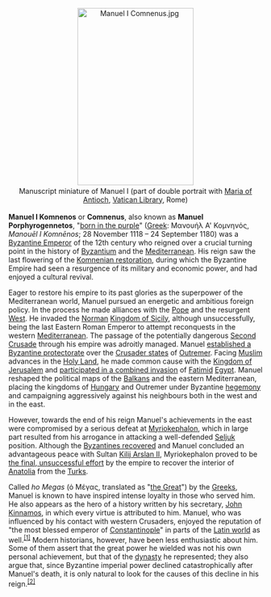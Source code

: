 <div class="photo" colspan="2" style="text-align: center; margin: 25px 0 10px;"><a class="image" href="https://en.wikipedia.org/wiki/File:Manuel_I_Comnenus.jpg"><img alt="Manuel I Comnenus.jpg" data-file-height="606" data-file-width="397" decoding="async" height="351" src="https://upload.wikimedia.org/wikipedia/commons/thumb/a/af/Manuel_I_Comnenus.jpg/230px-Manuel_I_Comnenus.jpg" srcset="https://upload.wikimedia.org/wikipedia/commons/thumb/a/af/Manuel_I_Comnenus.jpg/345px-Manuel_I_Comnenus.jpg 1.5x, //upload.wikimedia.org/wikipedia/commons/a/af/Manuel_I_Comnenus.jpg 2x" width="230"/></a><div style="line-height:normal;padding-bottom:0.2em;padding-top:0.2em;">Manuscript miniature of Manuel I (part of double portrait with <a href="https://en.wikipedia.org/wiki/Maria_of_Antioch" title="Maria of Antioch">Maria of Antioch</a>, <a href="https://en.wikipedia.org/wiki/Vatican_Library" title="Vatican Library">Vatican Library</a>, Rome)</div></div>

[comment]: # 'breakpoint'
<p><b>Manuel I Komnenos</b> or <b>Comnenus</b>, also known as <b>Manuel Porphyrogennetos</b>, "<a href="https://en.wikipedia.org/wiki/Born_in_the_purple" title="Born in the purple">born in the purple</a>" (<a href="https://en.wikipedia.org/wiki/Greek_language" title="Greek language">Greek</a>: <span lang="el">Μανουήλ Α' Κομνηνός</span>, <i>Manouēl I Komnēnos</i>; 28 November 1118 – 24 September 1180) was a <a class="mw-redirect" href="https://en.wikipedia.org/wiki/List_of_Byzantine_Emperors" title="List of Byzantine Emperors">Byzantine Emperor</a> of the 12th century who reigned over a crucial turning point in the history of <a href="https://en.wikipedia.org/wiki/Byzantine_Empire" title="Byzantine Empire">Byzantium</a> and the <a href="https://en.wikipedia.org/wiki/History_of_the_Mediterranean_region" title="History of the Mediterranean region">Mediterranean</a>. His reign saw the last flowering of the <a href="https://en.wikipedia.org/wiki/Komnenian_restoration" title="Komnenian restoration">Komnenian restoration</a>, during which the Byzantine Empire had seen a resurgence of its military and economic power, and had enjoyed a cultural revival.
</p><p>Eager to restore his empire to its past glories as the superpower of the Mediterranean world, Manuel pursued an energetic and ambitious foreign policy. In the process he made alliances with the <a href="https://en.wikipedia.org/wiki/Pope_Adrian_IV" title="Pope Adrian IV">Pope</a> and the resurgent <a class="mw-redirect" href="https://en.wikipedia.org/wiki/Latin_West" title="Latin West">West</a>. He invaded the <a href="https://en.wikipedia.org/wiki/Normans" title="Normans">Norman</a> <a href="https://en.wikipedia.org/wiki/Kingdom_of_Sicily" title="Kingdom of Sicily">Kingdom of Sicily</a>, although unsuccessfully, being the last Eastern Roman Emperor to attempt reconquests in the western <a href="https://en.wikipedia.org/wiki/Mediterranean_Sea" title="Mediterranean Sea">Mediterranean</a>. The passage of the potentially dangerous <a href="https://en.wikipedia.org/wiki/Second_Crusade" title="Second Crusade">Second Crusade</a> through his empire was adroitly managed. Manuel <a href="https://en.wikipedia.org/wiki/Manuel_I_Komnenos#Manuel_in_Antioch" title="Manuel I Komnenos">established a Byzantine protectorate</a> over the <a href="https://en.wikipedia.org/wiki/Crusader_states" title="Crusader states">Crusader states</a> of <a class="mw-redirect" href="https://en.wikipedia.org/wiki/Outremer" title="Outremer">Outremer</a>. Facing <a class="mw-redirect" href="https://en.wikipedia.org/wiki/Muslim" title="Muslim">Muslim</a> advances in the <a href="https://en.wikipedia.org/wiki/Holy_Land" title="Holy Land">Holy Land</a>, he made common cause with the <a href="https://en.wikipedia.org/wiki/Kingdom_of_Jerusalem" title="Kingdom of Jerusalem">Kingdom of Jerusalem</a> and <a href="https://en.wikipedia.org/wiki/Crusader_invasions_of_Egypt" title="Crusader invasions of Egypt">participated in a combined invasion</a> of <a class="mw-redirect" href="https://en.wikipedia.org/wiki/Fatimid" title="Fatimid">Fatimid</a> <a href="https://en.wikipedia.org/wiki/Egypt" title="Egypt">Egypt</a>. Manuel reshaped the political maps of the <a href="https://en.wikipedia.org/wiki/Balkans" title="Balkans">Balkans</a> and the eastern Mediterranean, placing the kingdoms of <a href="https://en.wikipedia.org/wiki/Kingdom_of_Hungary" title="Kingdom of Hungary">Hungary</a> and Outremer under Byzantine <a href="https://en.wikipedia.org/wiki/Hegemony" title="Hegemony">hegemony</a> and campaigning aggressively against his neighbours both in the west and in the east.
</p><p>However, towards the end of his reign Manuel's achievements in the east were compromised by a serious defeat at <a href="https://en.wikipedia.org/wiki/Battle_of_Myriokephalon" title="Battle of Myriokephalon">Myriokephalon</a>, which in large part resulted from his arrogance in attacking a well-defended <a class="mw-redirect" href="https://en.wikipedia.org/wiki/Seljuk_Sultanate_of_Rum" title="Seljuk Sultanate of Rum">Seljuk</a> position. Although the <a href="https://en.wikipedia.org/wiki/Battle_of_Hyelion_and_Leimocheir" title="Battle of Hyelion and Leimocheir">Byzantines recovered</a> and Manuel concluded an advantageous peace with Sultan <a href="https://en.wikipedia.org/wiki/Kilij_Arslan_II" title="Kilij Arslan II">Kilij Arslan II</a>, Myriokephalon proved to be <a href="https://en.wikipedia.org/wiki/Battle_of_Myriokephalon#Aftermath" title="Battle of Myriokephalon">the final, unsuccessful effort</a> by the empire to recover the interior of <a href="https://en.wikipedia.org/wiki/Anatolia" title="Anatolia">Anatolia</a> from the <a class="mw-redirect" href="https://en.wikipedia.org/wiki/Seljuk_Turks" title="Seljuk Turks">Turks</a>.
</p><p>Called <i>ho Megas</i> (<span lang="grc" title="Ancient Greek language text">ὁ Μέγας</span>, translated as "<a class="mw-redirect" href="https://en.wikipedia.org/wiki/The_Great" title="The Great">the Great</a>") by the <a href="https://en.wikipedia.org/wiki/Greeks" title="Greeks">Greeks</a>, Manuel is known to have inspired intense loyalty in those who served him. He also appears as the hero of a history written by his secretary, <a href="https://en.wikipedia.org/wiki/John_Kinnamos" title="John Kinnamos">John Kinnamos</a>, in which every virtue is attributed to him. Manuel, who was influenced by his contact with western Crusaders, enjoyed the reputation of "the most blessed emperor of <a href="https://en.wikipedia.org/wiki/Constantinople" title="Constantinople">Constantinople</a>" in parts of the <a href="https://en.wikipedia.org/wiki/Western_Christianity" title="Western Christianity">Latin world</a> as well.<sup class="reference" id="cite_ref-M3_1-0"><a href="#cite_note-M3-1">[1]</a></sup> Modern historians, however, have been less enthusiastic about him. Some of them assert that the great power he wielded was not his own personal achievement, but that of the <a href="https://en.wikipedia.org/wiki/Komnenos" title="Komnenos">dynasty</a> he represented; they also argue that, since Byzantine imperial power declined catastrophically after Manuel's death, it is only natural to look for the causes of this decline in his reign.<sup class="reference" id="cite_ref-M3-4_2-0"><a href="#cite_note-M3-4-2">[2]</a></sup>
</p>